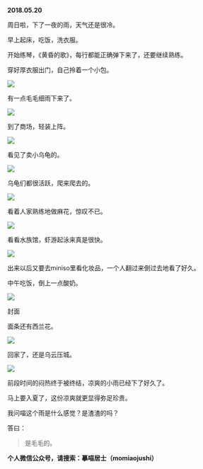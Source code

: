 
          
            
**2018.05.20**

周日啦，下了一夜的雨，天气还是很冷。

早上起床，吃饭，洗衣服。

开始练琴，《黄昏的歌》，每行都能正确弹下来了，还要继续熟练。

穿好厚衣服出门，自己拎着一个小包。




![](//upload-images.jianshu.io/upload_images/51001-41d108cf519972df.jpg)




有一点毛毛细雨下来了。




![](//upload-images.jianshu.io/upload_images/51001-a671d755f0c12b27.jpg)




到了商场，轻装上阵。




![](//upload-images.jianshu.io/upload_images/51001-6a1d77880899bd57.jpg)




看见了卖小乌龟的。




![](//upload-images.jianshu.io/upload_images/51001-9775a2e0b6f4e7de.jpg)




乌龟们都很活跃，爬来爬去的。




![](//upload-images.jianshu.io/upload_images/51001-644942e02a1f3779.jpg)




看着人家熟练地做麻花，惊叹不已。




![](//upload-images.jianshu.io/upload_images/51001-7a219f8b72055da0.jpg)




看看水族馆，虾游起泳来真是很快。




![](//upload-images.jianshu.io/upload_images/51001-a67b63583fec26a6.jpg)




出来以后又要去miniso里看化妆品，一个人翻过来倒过去地看了好久。

中午吃饭，倒上一点酸奶。




![](//upload-images.jianshu.io/upload_images/51001-03f88e5adbe0e87b.jpg)

封面


面条还有西兰花。




![](//upload-images.jianshu.io/upload_images/51001-354f1bfc70a0302a.jpg)




回家了，还是乌云压城。




![](//upload-images.jianshu.io/upload_images/51001-d7365415b4fe17b1.jpg)




前段时间的闷热终于被终结，凉爽的小雨已经下了好久了。

马上要入夏了，这份凉爽就更显得弥足珍贵。

我问喵这个雨是什么感觉？是渣渣的吗？

答曰：
>是毛毛的。




**个人微信公众号，请搜索：摹喵居士（momiaojushi）**

          
        